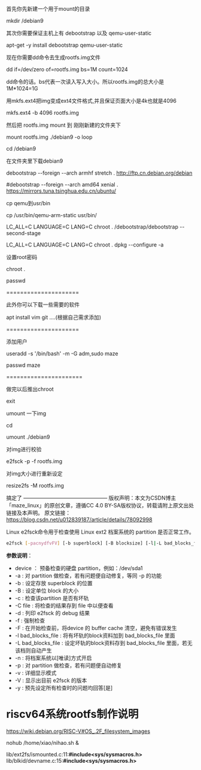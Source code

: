 首先你先新建一个用于mount的目录

mkdir /debian9

其次你需要保证主机上有 debootstrap 以及 qemu-user-static

apt-get -y install debootstrap qemu-user-static

现在你需要dd命令去生成rootfs.img文件

dd if=/dev/zero of=rootfs.img bs=1M count=1024

dd命令的话。bs代表一次读入写入大小。所以rootfs.img的总大小是1M*1024=1G

用mkfs.ext4把img变成ext4文件格式,并且保证页面大小是4k也就是4096

mkfs.ext4 -b 4096 rootfs.img

然后把 rootfs.img mount 到 刚刚新建的文件夹下

mount rootfs.img ./debian9 -o loop

cd /debian9

在文件夹里下载debian9

debootstrap --foreign --arch armhf stretch . http://ftp.cn.debian.org/debian

#debootstrap --foreign --arch amd64 xenial .  https://mirrors.tuna.tsinghua.edu.cn/ubuntu/

cp qemu到usr/bin

cp /usr/bin/qemu-arm-static usr/bin/

LC_ALL=C LANGUAGE=C LANG=C chroot . /debootstrap/debootstrap --second-stage

LC_ALL=C LANGUAGE=C LANG=C chroot . dpkg --configure -a

设置root密码

chroot . 

passwd

=====================

此外你可以下载一些需要的软件

apt install vim git ....(根据自己需求添加)

=====================

添加用户

useradd -s '/bin/bash' -m -G adm,sudo maze

passwd maze

======================

做完以后推出chroot

exit

umount 一下img

cd

umount ./debian9

对img进行校验

e2fsck -p -f rootfs.img

对img大小进行重新设定

resize2fs  -M rootfs.img

搞定了
————————————————
版权声明：本文为CSDN博主「maze_linux」的原创文章，遵循CC 4.0 BY-SA版权协议，转载请附上原文出处链接及本声明。
原文链接：https://blog.csdn.net/u012839187/article/details/78092998



Linux e2fsck命令用于检查使用 Linux ext2 档案系统的 partition 是否正常工作。

```bash
e2fsck [-pacnydfvFV] [-b superblock] [-B blocksize] [-l|-L bad_blocks_file] [-C fd] device
```

**参数说明**：

- device ： 预备检查的硬盘 partition，例如：/dev/sda1
- -a : 对 partition 做检查，若有问题便自动修复，等同 -p 的功能
- -b : 设定存放 superblock 的位置
- -B : 设定单位 block 的大小
- -c : 检查该partition 是否有坏轨
- -C file : 将检查的结果存到 file 中以便查看
- -d : 列印 e2fsck 的 debug 结果
- -f : 强制检查
- -F : 在开始检查前，将device 的 buffer cache 清空，避免有错误发生
- -l bad_blocks_file : 将有坏轨的block资料加到 bad_blocks_file 里面
- -L bad_blocks_file : 设定坏轨的block资料存到 bad_blocks_file 里面，若无该档则自动产生
- -n : 将档案系统以[唯读]方式开启
- -p : 对 partition 做检查，若有问题便自动修复
- -v : 详细显示模式
- -V : 显示出目前 e2fsck 的版本
- -y : 预先设定所有检查时的问题均回答[是]



# riscv64系统rootfs制作说明

https://wiki.debian.org/RISC-V#OS_.2F_filesystem_images







nohub /home/xiao/nihao.sh &

lib/ext2fs/ismounted.c:11:**#include<sys/sysmacros.h>** 
lib/blkid/devname.c:15:**#include<sys/sysmacros.h>**
